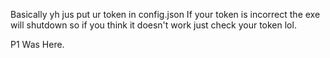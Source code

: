 Basically yh jus put ur token in config.json
If your token is incorrect the exe will shutdown so if you think it doesn't work just check your token lol.

P1 Was Here.